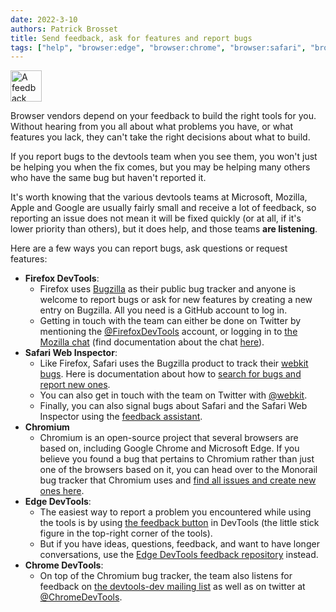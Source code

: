 ```yaml
---
date: 2022-3-10
authors: Patrick Brosset
title: Send feedback, ask for features and report bugs
tags: ["help", "browser:edge", "browser:chrome", "browser:safari", "browser:firefox"]
---
```

<img src="/assets/img/send-feedback-about-devtools.png" alt="A feedback illustration showing a stick figure with a speech bubble" style="width:50px;">

Browser vendors depend on your feedback to build the right tools for you. Without hearing from you all about what problems you have, or what features you lack, they can't take the right decisions about what to build.

If you report bugs to the devtools team when you see them, you won't just be helping you when the fix comes, but you may be helping many others who have the same bug but haven't reported it.

It's worth knowing that the various devtools teams at Microsoft, Mozilla, Apple and Google are usually fairly small and receive a lot of feedback, so reporting an issue does not mean it will be fixed quickly (or at all, if it's lower priority than others), but it does help, and those teams **are listening**.

Here are a few ways you can report bugs, ask questions or request features:

* **Firefox DevTools**:
  * Firefox uses [Bugzilla](https://bugzilla.mozilla.org/) as their public bug tracker and anyone is welcome to report bugs or ask for new features by creating a new entry on Bugzilla. All you need is a GitHub account to log in.
  * Getting in touch with the team can either be done on Twitter by mentioning the [@FirefoxDevTools](https://twitter.com/FirefoxDevTools) account, or logging in to [the Mozilla chat](https://chat.mozilla.org) (find documentation about the chat [here](https://wiki.mozilla.org/Matrix)).
* **Safari Web Inspector**:
  * Like Firefox, Safari uses the Bugzilla product to track their [webkit bugs](https://bugs.webkit.org/). Here is documentation about how to [search for bugs and report new ones](https://webkit.org/reporting-bugs/).
  * You can also get in touch with the team on Twitter with [@webkit](https://twitter.com/webkit).
  * Finally, you can also signal bugs about Safari and the Safari Web Inspector using the [feedback assistant](https://developer.apple.com/bug-reporting/).
* **Chromium**
  * Chromium is an open-source project that several browsers are based on, including Google Chrome and Microsoft Edge. If you believe you found a bug that pertains to Chromium rather than just one of the browsers based on it, you can head over to the Monorail bug tracker that Chromium uses and [find all issues and create new ones here](https://bugs.chromium.org/p/chromium/issues/list).
* **Edge DevTools**:
  * The easiest way to report a problem you encountered while using the tools is by using [the feedback button](https://docs.microsoft.com/microsoft-edge/devtools-guide-chromium/contact#use-the-send-feedback-window) in DevTools (the little stick figure in the top-right corner of the tools).
  * But if you have ideas, questions, feedback, and want to have longer conversations, use the [Edge DevTools feedback repository](https://github.com/MicrosoftEdge/DevTools/) instead.
* **Chrome DevTools**:
  * On top of the Chromium bug tracker, the team also listens for feedback on [the devtools-dev mailing list](https://www.chromium.org/teams/devtools) as well as on twitter at [@ChromeDevTools](https://twitter.com/ChromeDevTools).
